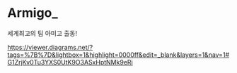 # Armigo_

세계최고의 팀 아미고 출동!

https://viewer.diagrams.net/?tags=%7B%7D&lightbox=1&highlight=0000ff&edit=_blank&layers=1&nav=1#G1ZrjKv0Tu3YXS0UtK9O3ASxHptNMk9eRi
